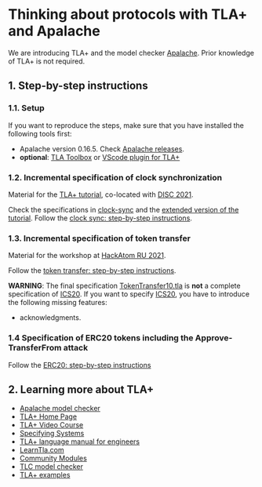 # Thinking about protocols with TLA+ and Apalache

We are introducing TLA+ and the model checker
[Apalache](https://apalache.informal.systems). Prior knowledge of TLA+
is not required.

## 1. Step-by-step instructions

### 1.1. Setup

If you want to reproduce the steps, make sure that you have installed
the following tools first:

 - Apalache version 0.16.5. Check [Apalache releases][].
 - **optional**: [TLA Toolbox][] or [VScode plugin for TLA+][]

<a name="clocksync"/> 

### 1.2. Incremental specification of clock synchronization

Material for the [TLA+ tutorial](http://conf.tlapl.us/202110/),
co-located with [DISC 2021](http://www.disc-conference.org/wp/disc2021/).

Check the specifications in [clock-sync](examples/clock-sync) and the [extended
version of the tutorial](https://www.youtube.com/watch?v=Ml7d_3vlH88). Follow
the [clock sync: step-by-step instructions][].

<a name="ics20"/> 

### 1.3. Incremental specification of token transfer

Material for the workshop at [HackAtom RU 2021][].

Follow the [token transfer: step-by-step instructions][].

**WARNING**: The final specification
[TokenTransfer10.tla](./examples/token-transfer/TokenTransfer10.tla) is **not** a
complete specification of [ICS20][].  If you want to specify [ICS20][],
you have to introduce the following missing features:

 - acknowledgments.

<a name="erc20"/> 

### 1.4 Specification of ERC20 tokens including the Approve-TransferFrom attack 

Follow the [ERC20: step-by-step instructions][]

## 2. Learning more about TLA+
 
 - [Apalache model checker][]
 - [TLA+ Home Page][]
 - [TLA+ Video Course][]
 - [Specifying Systems][]
 - [TLA+ language manual for engineers][]
 - [LearnTla.com][]
 - [Community Modules][]
 - [TLC model checker][]
 - [TLA+ examples][]
    

[TLA+ examples]: https://github.com/tlaplus/examples
[TLA+ language manual for engineers]: https://apalache.informal.systems/docs/lang/index.html
[Apalache model checker]: https://apalache.informal.systems
[TLC model checker]: http://lamport.azurewebsites.net/tla/tools.html
[Summary of TLA]: https://lamport.azurewebsites.net/tla/summary.pdf
[TLA+ Home Page]: http://lamport.azurewebsites.net/tla/tla.html
[Specifying Systems]: http://lamport.azurewebsites.net/tla/book.html?back-link=learning.html
[Community Modules]: https://github.com/tlaplus/CommunityModules
[LearnTla.com]: https://learntla.com
[TLA+ Video Course]: http://lamport.azurewebsites.net/video/videos.html
[TLA Toolbox]: https://lamport.azurewebsites.net/tla/toolbox.html
[VScode plugin for TLA+]: https://marketplace.visualstudio.com/items?itemName=alygin.vscode-tlaplus
[Building Apalache from source]: https://apalache.informal.systems/docs/apalache/installation/source.html
[Apalache releases]: https://github.com/informalsystems/apalache/releases
[token transfer: step-by-step instructions]: ./docs/token-transfer-steps.md 
[clock sync: step-by-step instructions]: ./docs/clock-sync-steps.md 
[ICS20]: https://github.com/cosmos/ibc/tree/master/spec/app/ics-020-fungible-token-transfer
[HackAtom RU 2021]: https://blog.cosmos.network/hackatom-ru-2021-buckle-up-cosmonauts-we-have-no-problems-and-are-ready-for-takeoff-69c59812b2eb
[ERC20: step-by-step instructions]: ./docs/erc20-steps.md

